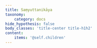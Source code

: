 ```yaml
---
title: Saṃyuttanikāya
taxonomy:
    category: docs
hide_hypothesis: false
body_classes: 'title-center title-h1h2'
content:
    items: '@self.children'
---
```


